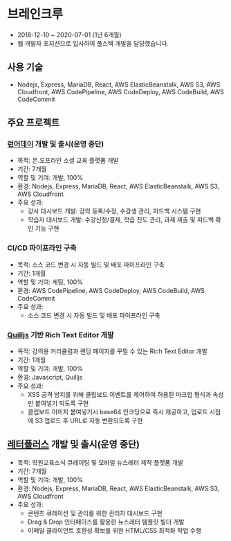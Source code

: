 # 브레인크루

- 2018-12-10 ~ 2020-07-01 (1년 6개월)
- 웹 개발자 포지션으로 입사하여 풀스택 개발을 담당했습니다.

## 사용 기술
- Nodejs, Express, MariaDB, React, AWS ElasticBeanstalk, AWS S3, AWS Cloudfront, AWS CodePipeline, AWS CodeDeploy, AWS CodeBuild, AWS CodeCommit

## 주요 프로젝트

### [런어데이](https://learnaday.kr/) 개발 및 출시(운영 중단)
- 목적: 온.오프라인 소셜 교육 플랫폼 개발
- 기간: 7개월
- 역할 및 기여: 개발, 100%
- 환경: Nodejs, Express, MariaDB, React, AWS ElasticBeanstalk, AWS S3, AWS Cloudfront
- 주요 성과:
  - 강사 대시보드 개발: 강의 등록/수정, 수강생 관리, 피드백 시스템 구현
  - 학습자 대시보드 개발: 수강신청/결제, 학습 진도 관리, 과제 제출 및 피드백 확인 기능 구현

### CI/CD 파이프라인 구축
- 목적: 소스 코드 변경 시 자동 빌드 및 배포 파이프라인 구축
- 기간: 1개월
- 역할 및 기여: 세팅, 100%
- 환경: AWS CodePipeline, AWS CodeDeploy, AWS CodeBuild, AWS CodeCommit
- 주요 성과:
  - 소스 코드 변경 시 자동 빌드 및 배포 파이프라인 구축

### [Quilljs](https://quilljs.com/) 기반 Rich Text Editor 개발
- 목적: 강의용 커리큘럼과 랜딩 페이지를 꾸밀 수 있는 Rich Text Editor 개발
- 기간: 1개월
- 역할 및 기여: 개발, 100%
- 환경: Javascript, Quilljs
- 주요 성과:
  - XSS 공격 방지를 위해 클립보드 이벤트를 제어하여 허용된 마크업 형식과 속성만 붙여넣기 되도록 구현
  - 클립보드 이미지 붙여넣기시 base64 인코딩으로 즉시 제공하고, 업로드 시점에 S3 업로드 후 URL로 자동 변환되도록 구현

## [레터플러스](https://letter.plus) 개발 및 출시(운영 중단)
- 목적: 학원교육소식 큐레이팅 및 모바일 뉴스레터 제작 플랫폼 개발
- 기간: 7개월
- 역할 및 기여: 개발, 100%
- 환경: Nodejs, Express, MariaDB, React, AWS ElasticBeanstalk, AWS S3, AWS Cloudfront
- 주요 성과:
  - 콘텐츠 큐레이션 및 관리를 위한 관리자 대시보드 구현
  - Drag & Drop 인터페이스를 활용한 뉴스레터 템플릿 빌더 개발
  - 이메일 클라이언트 호환성 확보를 위한 HTML/CSS 최적화 작업 수행